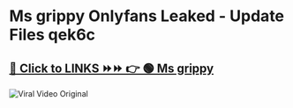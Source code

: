
 # Ms grippy Onlyfans Leaked - Update Files qek6c

## <h2><a href="https://clipsfans.com/Ms_grippy&ref=git">🔗 Click to LINKS ⏩⏩ 👉 🟢 Ms grippy </a></h2>

<a href="https://clipsfans.com/Ms_grippy&ref=git" rel="nofollow" data-target="animated-image.originalLink"><img src="https://i.ibb.co.com/xMMVF88/686577567.gif" alt="Viral Video Original" style="max-width: 100%; display: inline-block;" data-target="animated-image.originalImage"></a>


